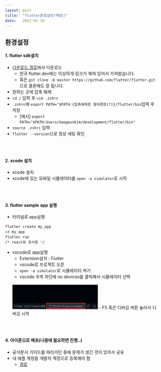 ```yaml
---
layout: post
title:  "flutter환경설정(맥OS)"
date:   2022-01-10
---
```

## 환경설정
#### 1. flutter sdk설치
- [다운로드 경로](https://storage.googleapis.com/flutter_infra_release/releases/stable/macos/flutter_macos_2.8.1-stable.zip)에서 다운로드
  - 한국 flutter.dev에는 이상하게 링크가 깨져 있어서 가져왔습니다.
  - 혹은 `git clone -b master https://github.com/flutter/flutter.git` 으로 클론해도 잘 됩니다.
- 원하는 곳에 압축 해제
- `cd /` 입력 후 `vim .zshrc`
- `.zshrc`에 `export PATH="$PATH:{압축해제한 절대경로(?)}/flutter/bin`입력 후 저장
  - [예시] `export PATH="$PATH:Users/daegeunkim/development/flutter/bin"`
- `source .zshrc` 입력
- `flutter --version`으로 정상 세팅 확인
<br />
<br />

#### 2. xcode 설치
- xcode 설치
- xcode에 있는 모바일 시뮬레이터를 `open -a simulator`로 시작
<br />
<br />

#### 3. flutter sample app 실행
- 터미널로 app실행
```bash
flutter create my_app
cd my_app
flutter run
/* react와 유사함 */
```
- vscode로 app실행
  - Extension설치 : Flutter
  - vscode로 프로젝트 오픈
  - `open -a simulator`로 시뮬레이터 켜기
  - vscode 우측 하단에 no devices를 클릭해서 시뮬레이터 선택
  <br/>
  <img src="../assets/images/vscode-simulator.png" width="280" height="80">
  - F5 혹은 디버깅 버튼 눌러서 디버깅 시작
<br />
<br />

#### 4. 아이폰으로 배포(나중에 필요하면 진행..)
- 공식문서 가이드를 따라가던 중에 문제가 생긴 것이 있어서 공유
- 내 애플 계정을 개발자 계정으로 등록해야 함
  - [경로](https://developer.apple.com/account/)